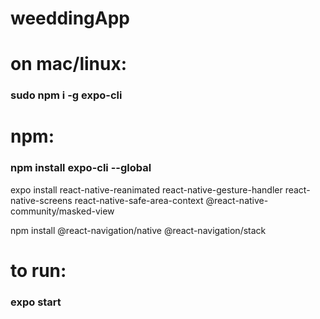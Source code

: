 # weeddingApp

# on mac/linux:
### sudo npm i -g expo-cli

# npm:
### npm install expo-cli --global

expo install react-native-reanimated react-native-gesture-handler react-native-screens react-native-safe-area-context @react-native-community/masked-view

npm install @react-navigation/native @react-navigation/stack


# to run:
### expo start
